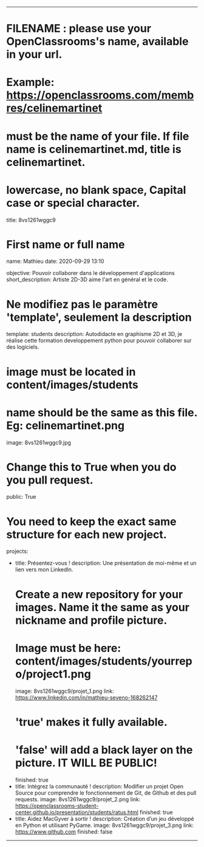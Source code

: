 ---

# FILENAME : please use your OpenClassrooms's name, available in your url.
# Example: https://openclassrooms.com/membres/celinemartinet
# must be the name of your file. If file name is celinemartinet.md, title is celinemartinet.
# lowercase, no blank space, Capital case or special character.
title: 8vs1261wggc9

# First name or full name
name: Mathieu
date: 2020-09-29 13:10

objective: Pouvoir collaborer dans le développement d'applications
short_description: Artiste 2D-3D aime l'art en général et le code.

# Ne modifiez pas le paramètre 'template', seulement la description
template: students
description:
      Autodidacte en graphisme 2D et 3D, je réalise cette formation developpement python pour pouvoir collaborer sur des logiciels.

# image must be located in content/images/students
# name should be the same as this file. Eg: celinemartinet.png
image: 8vs1261wggc9.jpg

# Change this to True when you do you pull request.
public: True

# You need to keep the exact same structure for each new project.
projects:
  - title: Présentez-vous !
    description: Une présentation de moi-même et un lien vers mon LinkedIn.
    # Create a new repository for your images. Name it the same as your nickname and profile picture.
    # Image must be here: content/images/students/yourrepo/project1.png
    image: 8vs1261wggc9/projet_1.png
    link: https://www.linkedin.com/in/mathieu-seveno-168262147
    # 'true' makes it fully available.
    # 'false' will add a black layer on the picture. IT WILL BE PUBLIC!
    finished: true
  - title: Intégrez la communauté !
    description: Modifier un projet Open Source pour comprendre le fonctionnement de Git, de Github et des pull requests. 
    image: 8vs1261wggc9/projet_2.png
    link: https://openclassrooms-student-center.github.io/presentation/students/ratus.html
    finished: true
  - title: Aidez MacGyver à sortir !
    description: Création d’un jeu développé en Python et utilisant PyGame.
    image: 8vs1261wggc9/projet_3.png
    link: https://www.github.com
    finished: false

---